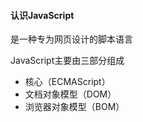#### 认识JavaScript

是一种专为网页设计的脚本语言

JavaScript主要由三部分组成

+ 核心（ECMAScript）
+ 文档对象模型（DOM）
+ 浏览器对象模型（BOM）
